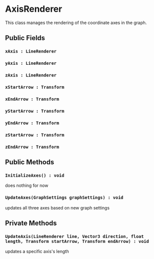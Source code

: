 # AxisRenderer

This class manages the rendering of the coordinate axes in the graph.

## Public Fields

### `xAxis : LineRenderer`

### `yAxis : LineRenderer`

### `zAxis : LineRenderer`

### `xStartArrow : Transform`

### `xEndArrow : Transform`

### `yStartArrow : Transform`

### `yEndArrow : Transform`

### `zStartArrow : Transform`

### `zEndArrow : Transform`

## Public Methods

### `InitializeAxes() : void`

does nothing for now

### `UpdateAxes(GraphSettings graphSettings) : void`

updates all three axes based on new graph settings

## Private Methods

### `UpdateAxis(LineRenderer line, Vector3 direction, float length, Transform startArrow, Transform endArrow) : void`

updates a specific axis's length